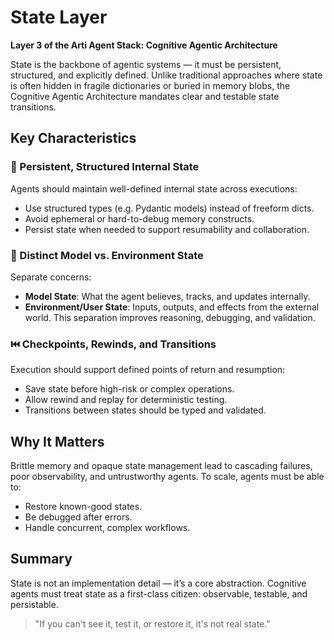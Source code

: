 # State Layer

**Layer 3 of the Arti Agent Stack: Cognitive Agentic Architecture**

State is the backbone of agentic systems — it must be persistent, structured, and explicitly defined. Unlike traditional approaches where state is often hidden in fragile dictionaries or buried in memory blobs, the Cognitive Agentic Architecture mandates clear and testable state transitions.

## Key Characteristics

### 🧠 Persistent, Structured Internal State

Agents should maintain well-defined internal state across executions:

* Use structured types (e.g. Pydantic models) instead of freeform dicts.
* Avoid ephemeral or hard-to-debug memory constructs.
* Persist state when needed to support resumability and collaboration.

### 🔄 Distinct Model vs. Environment State

Separate concerns:

* **Model State**: What the agent believes, tracks, and updates internally.
* **Environment/User State**: Inputs, outputs, and effects from the external world.
  This separation improves reasoning, debugging, and validation.

### ⏮️ Checkpoints, Rewinds, and Transitions

Execution should support defined points of return and resumption:

* Save state before high-risk or complex operations.
* Allow rewind and replay for deterministic testing.
* Transitions between states should be typed and validated.

## Why It Matters

Brittle memory and opaque state management lead to cascading failures, poor observability, and untrustworthy agents. To scale, agents must be able to:

* Restore known-good states.
* Be debugged after errors.
* Handle concurrent, complex workflows.

## Summary

State is not an implementation detail — it’s a core abstraction. Cognitive agents must treat state as a first-class citizen: observable, testable, and persistable.

> "If you can't see it, test it, or restore it, it's not real state."

